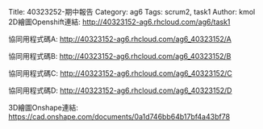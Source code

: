 Title: 40323252-期中報告
Category: ag6
Tags: scrum2, task1
Author: kmol
2D繪圖Openshift連結: <a href="http://40323152-ag6.rhcloud.com/ag6/task1">http://40323152-ag6.rhcloud.com/ag6/task1</a>


協同用程式碼A: <a href="http://40323152-ag6.rhcloud.com/ag6_40323152/A">http://40323152-ag6.rhcloud.com/ag6_40323152/A</a>

協同用程式碼B: <a href="http://40323152-ag6.rhcloud.com/ag6_40323152/B">http://40323152-ag6.rhcloud.com/ag6_40323152/B</a>

協同用程式碼C: <a href="http://40323152-ag6.rhcloud.com/ag6_40323152/C">http://40323152-ag6.rhcloud.com/ag6_40323152/C</a>

協同用程式碼D: <a href="http://40323152-ag6.rhcloud.com/ag6_40323152/D">http://40323152-ag6.rhcloud.com/ag6_40323152/D</a>


3D繪圖Onshape連結: <a href="https://cad.onshape.com/documents/0a1d746bb64b17bf4a43bf78">https://cad.onshape.com/documents/0a1d746bb64b17bf4a43bf78</a>

